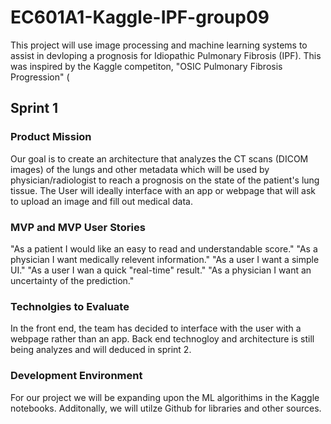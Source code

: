 # EC601A1-Kaggle-IPF-group09
This project will use image processing and machine learning systems to assist in devloping a prognosis for Idiopathic Pulmonary Fibrosis (IPF). This was inspired by the Kaggle competiton, "OSIC Pulmonary Fibrosis Progression" (
## Sprint 1
### Product Mission
Our goal is to create an architecture that analyzes the CT scans (DICOM images) of the lungs and other metadata which will be used by physician/radiologist to reach a prognosis on the state of the patient's lung tissue.
The User will ideally interface with an app or webpage that will ask to upload an image and fill out medical data. 
### MVP and MVP User Stories 
"As a patient I would like an easy to read and understandable score."
"As a physician I want medically relevent information."
"As a user I want a simple UI."
"As a user I wan a quick "real-time" result."
"As a physician I want an uncertainty of the prediction."
### Technolgies to Evaluate
In the front end, the team has decided to interface with the user with a webpage rather than an app. Back end technogloy and architecture is still being analyzes and will deduced in sprint 2. 
### Development Environment 
For our project we will be expanding upon the ML algorithims in the Kaggle notebooks. Additonally, we will utilze Github for libraries and other sources. 
